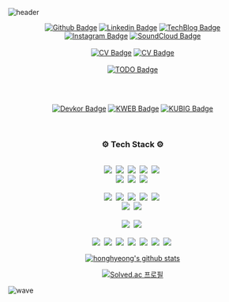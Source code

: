 ![header](https://capsule-render.vercel.app/api?type=waving&color=timeGradient&height=300&section=header&text=Backend%20Devops%20Engineer,%20Seokmin&fontSize=40)


<div align="center">

[![Github Badge](https://img.shields.io/badge/-Github-000?logo=Github&logoColor=white&link=https://github.com/honghyeong)](https://github.com/honghyeong)
[![Linkedin Badge](https://img.shields.io/badge/-LinkedIn-blue?logo=Linkedin&logoColor=white&link=https://www.linkedin.com/in/seokmin-hong-a51626223/)](https://www.linkedin.com/in/seokmin-hong-a51626223/) 
[![TechBlog Badge](https://img.shields.io/static/v1.svg?label=Tech%20&message=%20Blog&color=black)](https://5hongmin.tistory.com/)
  <br>
[![Instagram Badge](https://img.shields.io/badge/-Instagram-E4405F?logo=Instagram&logoColor=white&link=https://www.instagram.com/ohhongmin)](https://www.instagram.com/ohhongmin)
[![SoundCloud Badge](https://img.shields.io/badge/-SoundCloud-FF3300?logo=SoundCloud&logoColor=white&link=https://soundcloud.com/ohhongmin)](https://soundcloud.com/ohhongmin)
<br>
<br>
[![CV Badge](https://img.shields.io/static/v1.svg?label=CV%20&message=%20KR&color=white)](https://github.com/honghyeong/cv/tree/main/KR)
[![CV Badge](https://img.shields.io/static/v1.svg?label=CV%20&message=%20EN&color=white)](https://github.com/honghyeong/cv/tree/main/EN)
<br>
  <br>
[![TODO Badge](https://img.shields.io/badge/-TODO-white?logo=Verizon&logoColor=red&link=https://github.com/honghyeong/todo)](https://github.com/honghyeong/todo)
  
<br>
<br>

[![Devkor Badge](https://img.shields.io/static/v1.svg?label=CLUB%20&message=%20Devkor&color=orange)](https://github.com/DevKor-Team)
[![KWEB Badge](https://img.shields.io/static/v1.svg?label=CLUB%20&message=%20KWEB&color=blue)](https://kwebofficial.com/)
[![KUBIG Badge](https://img.shields.io/static/v1.svg?label=CLUB%20&message=%20KUBIG&color=red)](https://github.com/KU-BIG)
</div>

<br>
<h3 align="center">⚙️ Tech Stack ⚙️</h3>
<p align="center">
  <br>
  <img src="https://img.shields.io/badge/-C++-ffffff?logo=C"/>&nbsp
  <img src="https://img.shields.io/badge/-PYTHON-ffffff?logo=Python"/>&nbsp
  <img src="https://img.shields.io/badge/-JAVA-ffffff?logo=Java"/>&nbsp
  <img src="https://img.shields.io/badge/-Typescript-ffffff?logo=Typescript"/>&nbsp
  <img src="https://img.shields.io/badge/-Go-ffffff?logo=Go"/>&nbsp
  <br>
  <img src="https://img.shields.io/badge/-Javascript-ffffff?logo=Javascript"/>&nbsp
  <img src="https://img.shields.io/badge/-HTML5-ffffff?logo=HTML5"/>&nbsp
  <img src="https://img.shields.io/badge/-CSS3-ffffff?logo=CSS3&logoColor=blue"/>&nbsp
  <br>
  <br>
  <img src="https://img.shields.io/badge/-Spring-ffffff?logo=Spring"/>&nbsp
  <img src="https://img.shields.io/badge/-NestJs-ffffff?logo=NestJs&logoColor=E0234E"/>&nbsp
  <img src="https://img.shields.io/badge/-Express-ffffff?logo=Express&logoColor=black"/>&nbsp
  <img src="https://img.shields.io/badge/-Node.js-ffffff?logo=Node.js&logoColor=339933"/>&nbsp
  <img src="https://img.shields.io/badge/-gRPC-ffffff?"/>&nbsp
  <br>
  <img src="https://img.shields.io/badge/-PostgreSQL-ffffff?logo=PostgreSQL"/>&nbsp
  <img src="https://img.shields.io/badge/-MySQL-ffffff?logo=MySQL"/>&nbsp
  <br>
  <br>
  <img src="https://img.shields.io/badge/-React-ffffff?logo=React"/>&nbsp
  <img src="https://img.shields.io/badge/-NextJs-ffffff?logo=Next.js&logoColor=black"/>&nbsp
  <br>
  <br>
  <img src="https://img.shields.io/badge/-AWS-ffffff?logo=Amazon"/>&nbsp
  <img src="https://img.shields.io/badge/-git-ffffff?logo=Git"/>&nbsp
  <img src="https://img.shields.io/badge/-Github Actions-ffffff?logo=Github Actions&logoColor=black"/>&nbsp
  <img src="https://img.shields.io/badge/-Docker-ffffff?logo=Docker"/>&nbsp
  <img src="https://img.shields.io/badge/-Pulumi-ffffff?logo=Pulumi&logoColor=8A3391"/>&nbsp
  <img src="https://img.shields.io/badge/-Nx-ffffff?logo=Nx&logoColor=143055"/>&nbsp
  <img src="https://img.shields.io/badge/-Linux-ffffff?logo=Linux&logoColor=black"/>&nbsp
</p>


<div align="center">

[![honghyeong's github stats](https://github-readme-stats.vercel.app/api?username=honghyeong&show_icons=true)](https://github-readme-stats.vercel.app/api?username=honghyeong)

[![Solved.ac 프로필](http://mazassumnida.wtf/api/v2/generate_badge?boj=hooongover)](https://solved.ac/hooongover)
  
</div>

![wave](https://capsule-render.vercel.app/api?section=footer&type=waving&color=timeGradient&height=200)
